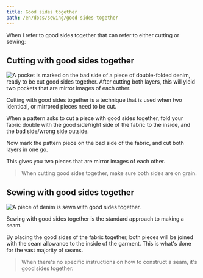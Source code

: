 ```yaml
---
title: Good sides together
path: /en/docs/sewing/good-sides-together
---
```


When I refer to good sides together that can refer to either cutting or sewing:

## Cutting with good sides together

![A pocket is marked on the bad side of a piece of double-folded denim, ready to be cut good sides together. After cutting both layers, this will yield two pockets that are mirror images of each other.](cutting-good-sides-together.jpg)

Cutting with good sides together is a technique that is used when two identical, or mirrored pieces need to be cut.

When a pattern asks to cut a piece with good sides together, fold your fabric double with the good side/right side of the fabric to the inside, and the bad side/wrong side outside.

Now mark the pattern piece on the bad side of the fabric, and cut both layers in one go.

This gives you two pieces that are mirror images of each other.

> When cutting good sides together, make sure both sides are on grain.

## Sewing with good sides together

![A piece of denim is sewn with good sides together.](sewing-good-sides-together.jpg)

Sewing with good sides together is the standard approach to making a seam.

By placing the good sides of the fabric together, both pieces will be joined with the seam allowance to the inside of the garment. This is what's done for the vast majority of seams.

> When there's no specific instructions on how to construct a seam, it's good sides together.